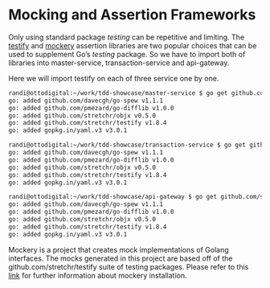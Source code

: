 # Mocking and Assertion Frameworks

Only using standard package *testing*  can be repetitive and limiting. The [testify](https://github.com/stretchr/testify) and [mockery](https://github.com/vektra/mockery) assertion libraries are two popular choices that can be used to supplement Go’s *testing* package. So we have to import both of libraries into master-service, transaction-service and api-gateway. 

Here we will import testify on each of three service one by one.


```Bash
randi@ottodigital:~/work/tdd-showcase/master-service $ go get github.com/stretchr/testify
go: added github.com/davecgh/go-spew v1.1.1
go: added github.com/pmezard/go-difflib v1.0.0
go: added github.com/stretchr/objx v0.5.0
go: added github.com/stretchr/testify v1.8.4
go: added gopkg.in/yaml.v3 v3.0.1 
```

```Bash
randi@ottodigital:~/work/tdd-showcase/transaction-service $ go get github.com/stretchr/testify
go: added github.com/davecgh/go-spew v1.1.1
go: added github.com/pmezard/go-difflib v1.0.0
go: added github.com/stretchr/objx v0.5.0
go: added github.com/stretchr/testify v1.8.4
go: added gopkg.in/yaml.v3 v3.0.1 
```

```Bash
randi@ottodigital:~/work/tdd-showcase/api-gateway $ go get github.com/stretchr/testify
go: added github.com/davecgh/go-spew v1.1.1
go: added github.com/pmezard/go-difflib v1.0.0
go: added github.com/stretchr/objx v0.5.0
go: added github.com/stretchr/testify v1.8.4
go: added gopkg.in/yaml.v3 v3.0.1 
```

Mockery is a project that creates mock implementations of Golang interfaces. The mocks generated in this project are based off of the github.com/stretchr/testify suite of testing packages. Please refer to this [link](https://vektra.github.io/mockery/latest/installation/) for further information about mockery installation.
